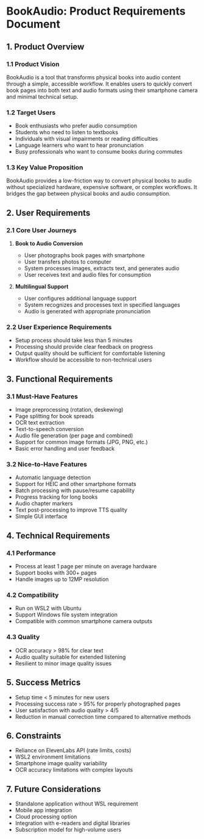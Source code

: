 # BookAudio: Product Requirements Document

## 1. Product Overview

### 1.1 Product Vision
BookAudio is a tool that transforms physical books into audio content through a simple, accessible workflow. It enables users to quickly convert book pages into both text and audio formats using their smartphone camera and minimal technical setup.

### 1.2 Target Users
- Book enthusiasts who prefer audio consumption
- Students who need to listen to textbooks
- Individuals with visual impairments or reading difficulties
- Language learners who want to hear pronunciation
- Busy professionals who want to consume books during commutes

### 1.3 Key Value Proposition
BookAudio provides a low-friction way to convert physical books to audio without specialized hardware, expensive software, or complex workflows. It bridges the gap between physical books and audio consumption.

## 2. User Requirements

### 2.1 Core User Journeys
1. **Book to Audio Conversion**
   - User photographs book pages with smartphone
   - User transfers photos to computer
   - System processes images, extracts text, and generates audio
   - User receives text and audio files for consumption

2. **Multilingual Support**
   - User configures additional language support
   - System recognizes and processes text in specified languages
   - Audio is generated with appropriate pronunciation

### 2.2 User Experience Requirements
- Setup process should take less than 5 minutes
- Processing should provide clear feedback on progress
- Output quality should be sufficient for comfortable listening
- Workflow should be accessible to non-technical users

## 3. Functional Requirements

### 3.1 Must-Have Features
- Image preprocessing (rotation, deskewing)
- Page splitting for book spreads
- OCR text extraction
- Text-to-speech conversion
- Audio file generation (per page and combined)
- Support for common image formats (JPG, PNG, etc.)
- Basic error handling and user feedback

### 3.2 Nice-to-Have Features
- Automatic language detection
- Support for HEIC and other smartphone formats
- Batch processing with pause/resume capability
- Progress tracking for long books
- Audio chapter markers
- Text post-processing to improve TTS quality
- Simple GUI interface

## 4. Technical Requirements

### 4.1 Performance
- Process at least 1 page per minute on average hardware
- Support books with 300+ pages
- Handle images up to 12MP resolution

### 4.2 Compatibility
- Run on WSL2 with Ubuntu
- Support Windows file system integration
- Compatible with common smartphone camera outputs

### 4.3 Quality
- OCR accuracy > 98% for clear text
- Audio quality suitable for extended listening
- Resilient to minor image quality issues

## 5. Success Metrics
- Setup time < 5 minutes for new users
- Processing success rate > 95% for properly photographed pages
- User satisfaction with audio quality > 4/5
- Reduction in manual correction time compared to alternative methods

## 6. Constraints
- Reliance on ElevenLabs API (rate limits, costs)
- WSL2 environment limitations
- Smartphone image quality variability
- OCR accuracy limitations with complex layouts

## 7. Future Considerations
- Standalone application without WSL requirement
- Mobile app integration
- Cloud processing option
- Integration with e-readers and digital libraries
- Subscription model for high-volume users
